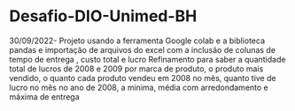 # Desafio-DIO-Unimed-BH
30/09/2022-
Projeto usando a ferramenta Google colab e a biblioteca pandas e importação de arquivos do excel com a inclusão de colunas de tempo de entrega , custo total e lucro
Refinamento para saber a quantidade total de lucros de 2008 e 2009 por marca de produto, o produto mais vendido, o quanto cada produto vendeu em 2008 no mês, quanto tive de lucro no mês no ano de 2008, a minima, média com arredondamento e máxima de entrega 
